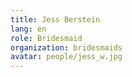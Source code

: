 ```yaml
---
title: Jess Berstein
lang: en
role: Bridesmaid
organization: bridesmaids
avatar: people/jess_w.jpg
---
```


